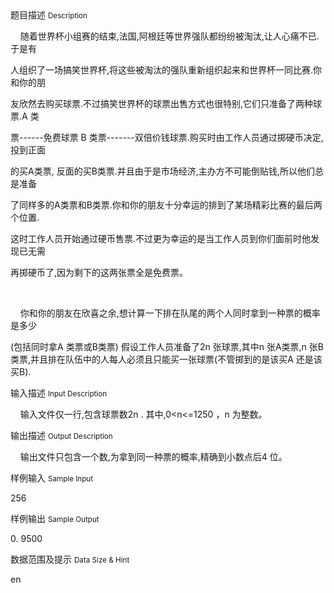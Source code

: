 <div class="panel panel-default">
<div class="area-title">
<span>
题目描述
<small>Description</small>
</span></div>
<div class="panel-body">

<p>    随着世界杯小组赛的结束,法国,阿根廷等世界强队都纷纷被淘汰,让人心痛不已. 于是有</p>
<p>人组织了一场搞笑世界杯,将这些被淘汰的强队重新组织起来和世界杯一同比赛.你和你的朋</p>
<p>友欣然去购买球票.不过搞笑世界杯的球票出售方式也很特别,它们只准备了两种球票.A 类</p>
<p>票------免费球票 B 类票-------双倍价钱球票.购买时由工作人员通过掷硬币决定,投到正面</p>
<p>的买A类票, 反面的买B类票.并且由于是市场经济,主办方不可能倒贴钱,所以他们总是准备</p>
<p>了同样多的A类票和B类票.你和你的朋友十分幸运的排到了某场精彩比赛的最后两个位置.</p>
<p>这时工作人员开始通过硬币售票.不过更为幸运的是当工作人员到你们面前时他发现已无需</p>
<p>再掷硬币了,因为剩下的这两张票全是免费票。</p>
<p> </p>
<p>    你和你的朋友在欣喜之余,想计算一下排在队尾的两个人同时拿到一种票的概率是多少</p>
<p>(包括同时拿A 类票或B类票) 假设工作人员准备了2n 张球票,其中n 张A类票,n 张B类票,并且排在队伍中的人每人必须且只能买一张球票(不管掷到的是该买A 还是该买B).</p>

</div>
</div>

<div class="panel panel-default">
<div class="area-title">
<span>
输入描述
<small>Input Description</small>
</span></div>
<div class="panel-body">
<p>    输入文件仅一行,包含球票数2n . 其中,0&lt;n&lt;=1250 ，n 为整数。</p>

</div>
</div>
<div  class="panel panel-default">
<div class="area-title">
<span>
输出描述
<small>Output Description</small>
</span></div>
<div class="panel-body">

<p>&nbsp; &nbsp;&nbsp;输出文件只包含一个数,为拿到同一种票的概率,精确到小数点后4 位。</p>

</div>
</div>


<div class="panel panel-default">
<div class="area-title">
<span>
样例输入
<small>Sample Input</small>
</span></div>
<div class="panel-body">
<p><span style="">256</span></p>

</div>
</div>

<div class="panel panel-default">
<div class="area-title">
<span>
样例输出
<small>Sample Output</small>
</span></div>
<div class="panel-body">
<p><span style="">0. 9500</span></p>

</div>
</div>

<div class="panel panel-default">
<div class="area-title">
<span>
数据范围及提示
<small>Data Size & Hint</small>
</span></div>
<div class="panel-body">
<p>en</p>
</div>
</div>